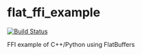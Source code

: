 # flat_ffi_example

[![Build Status](https://dev.azure.com/termoshtt/flat_ffi_example/_apis/build/status/termoshtt.flat_ffi_example?branchName=master)](https://dev.azure.com/termoshtt/flat_ffi_example/_build/latest?definitionId=5&branchName=master)

FFI example of C++/Python using FlatBuffers
